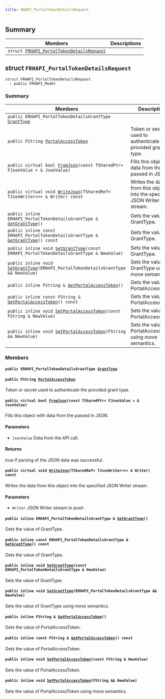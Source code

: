 ```yaml
---
title: RHAPI_PortalTokenDetailsRequest
---
```


## Summary

 Members                        | Descriptions                                
--------------------------------|---------------------------------------------
`struct `[`FRHAPI_PortalTokenDetailsRequest`](#structFRHAPI__PortalTokenDetailsRequest) | 

## struct `FRHAPI_PortalTokenDetailsRequest` <a id="structFRHAPI__PortalTokenDetailsRequest"></a>

```
struct FRHAPI_PortalTokenDetailsRequest
  : public FRHAPI_Model
```

### Summary

 Members                        | Descriptions                                
--------------------------------|---------------------------------------------
`public ERHAPI_PortalTokenDetailsGrantType `[`GrantType`](#structFRHAPI__PortalTokenDetailsRequest_1a548d6c8ee9cc94951d52dad3126cf369) | 
`public FString `[`PortalAccessToken`](#structFRHAPI__PortalTokenDetailsRequest_1a5f955bb90686ea2875c2fe02ea524a98) | Token or secret used to authenticate the provided grant type.
`public virtual bool `[`FromJson`](#structFRHAPI__PortalTokenDetailsRequest_1a19d4549a8b5e8247a9211a483b8b82da)`(const TSharedPtr< FJsonValue > & JsonValue)` | Fills this object with data from the passed in JSON.
`public virtual void `[`WriteJson`](#structFRHAPI__PortalTokenDetailsRequest_1ad1841db328a8a8552de393b9bc730b52)`(TSharedRef< TJsonWriter<>> & Writer) const` | Writes the data from this object into the specified JSON Writer stream.
`public inline ERHAPI_PortalTokenDetailsGrantType & `[`GetGrantType`](#structFRHAPI__PortalTokenDetailsRequest_1a6ad035d7838790f6fbb5f880bb0bfee7)`()` | Gets the value of GrantType.
`public inline const ERHAPI_PortalTokenDetailsGrantType & `[`GetGrantType`](#structFRHAPI__PortalTokenDetailsRequest_1a97be8803a8e6d79aa4879a1b10cf900e)`() const` | Gets the value of GrantType.
`public inline void `[`SetGrantType`](#structFRHAPI__PortalTokenDetailsRequest_1a6a742769dc62a4b77c63fc4dcb8d6ece)`(const ERHAPI_PortalTokenDetailsGrantType & NewValue)` | Sets the value of GrantType.
`public inline void `[`SetGrantType`](#structFRHAPI__PortalTokenDetailsRequest_1a026dca8a423de9cb90d5f9ed7652d238)`(ERHAPI_PortalTokenDetailsGrantType && NewValue)` | Sets the value of GrantType using move semantics.
`public inline FString & `[`GetPortalAccessToken`](#structFRHAPI__PortalTokenDetailsRequest_1a7bcd5829f00a691f006b54bd37074dd9)`()` | Gets the value of PortalAccessToken.
`public inline const FString & `[`GetPortalAccessToken`](#structFRHAPI__PortalTokenDetailsRequest_1ae1acdc8fd0cc19806a085b2059dd6271)`() const` | Gets the value of PortalAccessToken.
`public inline void `[`SetPortalAccessToken`](#structFRHAPI__PortalTokenDetailsRequest_1a23dddfeacb87b7f85290d6616685bb1c)`(const FString & NewValue)` | Sets the value of PortalAccessToken.
`public inline void `[`SetPortalAccessToken`](#structFRHAPI__PortalTokenDetailsRequest_1a8b736356761517291a986bc56b7f34e3)`(FString && NewValue)` | Sets the value of PortalAccessToken using move semantics.

### Members

#### `public ERHAPI_PortalTokenDetailsGrantType `[`GrantType`](#structFRHAPI__PortalTokenDetailsRequest_1a548d6c8ee9cc94951d52dad3126cf369) <a id="structFRHAPI__PortalTokenDetailsRequest_1a548d6c8ee9cc94951d52dad3126cf369"></a>

#### `public FString `[`PortalAccessToken`](#structFRHAPI__PortalTokenDetailsRequest_1a5f955bb90686ea2875c2fe02ea524a98) <a id="structFRHAPI__PortalTokenDetailsRequest_1a5f955bb90686ea2875c2fe02ea524a98"></a>

Token or secret used to authenticate the provided grant type.

#### `public virtual bool `[`FromJson`](#structFRHAPI__PortalTokenDetailsRequest_1a19d4549a8b5e8247a9211a483b8b82da)`(const TSharedPtr< FJsonValue > & JsonValue)` <a id="structFRHAPI__PortalTokenDetailsRequest_1a19d4549a8b5e8247a9211a483b8b82da"></a>

Fills this object with data from the passed in JSON.

#### Parameters
* `JsonValue` Data from the API call.

#### Returns
true if parsing of the JSON data was successful.

#### `public virtual void `[`WriteJson`](#structFRHAPI__PortalTokenDetailsRequest_1ad1841db328a8a8552de393b9bc730b52)`(TSharedRef< TJsonWriter<>> & Writer) const` <a id="structFRHAPI__PortalTokenDetailsRequest_1ad1841db328a8a8552de393b9bc730b52"></a>

Writes the data from this object into the specified JSON Writer stream.

#### Parameters
* `Writer` JSON Writer stream to push .

#### `public inline ERHAPI_PortalTokenDetailsGrantType & `[`GetGrantType`](#structFRHAPI__PortalTokenDetailsRequest_1a6ad035d7838790f6fbb5f880bb0bfee7)`()` <a id="structFRHAPI__PortalTokenDetailsRequest_1a6ad035d7838790f6fbb5f880bb0bfee7"></a>

Gets the value of GrantType.

#### `public inline const ERHAPI_PortalTokenDetailsGrantType & `[`GetGrantType`](#structFRHAPI__PortalTokenDetailsRequest_1a97be8803a8e6d79aa4879a1b10cf900e)`() const` <a id="structFRHAPI__PortalTokenDetailsRequest_1a97be8803a8e6d79aa4879a1b10cf900e"></a>

Gets the value of GrantType.

#### `public inline void `[`SetGrantType`](#structFRHAPI__PortalTokenDetailsRequest_1a6a742769dc62a4b77c63fc4dcb8d6ece)`(const ERHAPI_PortalTokenDetailsGrantType & NewValue)` <a id="structFRHAPI__PortalTokenDetailsRequest_1a6a742769dc62a4b77c63fc4dcb8d6ece"></a>

Sets the value of GrantType.

#### `public inline void `[`SetGrantType`](#structFRHAPI__PortalTokenDetailsRequest_1a026dca8a423de9cb90d5f9ed7652d238)`(ERHAPI_PortalTokenDetailsGrantType && NewValue)` <a id="structFRHAPI__PortalTokenDetailsRequest_1a026dca8a423de9cb90d5f9ed7652d238"></a>

Sets the value of GrantType using move semantics.

#### `public inline FString & `[`GetPortalAccessToken`](#structFRHAPI__PortalTokenDetailsRequest_1a7bcd5829f00a691f006b54bd37074dd9)`()` <a id="structFRHAPI__PortalTokenDetailsRequest_1a7bcd5829f00a691f006b54bd37074dd9"></a>

Gets the value of PortalAccessToken.

#### `public inline const FString & `[`GetPortalAccessToken`](#structFRHAPI__PortalTokenDetailsRequest_1ae1acdc8fd0cc19806a085b2059dd6271)`() const` <a id="structFRHAPI__PortalTokenDetailsRequest_1ae1acdc8fd0cc19806a085b2059dd6271"></a>

Gets the value of PortalAccessToken.

#### `public inline void `[`SetPortalAccessToken`](#structFRHAPI__PortalTokenDetailsRequest_1a23dddfeacb87b7f85290d6616685bb1c)`(const FString & NewValue)` <a id="structFRHAPI__PortalTokenDetailsRequest_1a23dddfeacb87b7f85290d6616685bb1c"></a>

Sets the value of PortalAccessToken.

#### `public inline void `[`SetPortalAccessToken`](#structFRHAPI__PortalTokenDetailsRequest_1a8b736356761517291a986bc56b7f34e3)`(FString && NewValue)` <a id="structFRHAPI__PortalTokenDetailsRequest_1a8b736356761517291a986bc56b7f34e3"></a>

Sets the value of PortalAccessToken using move semantics.

